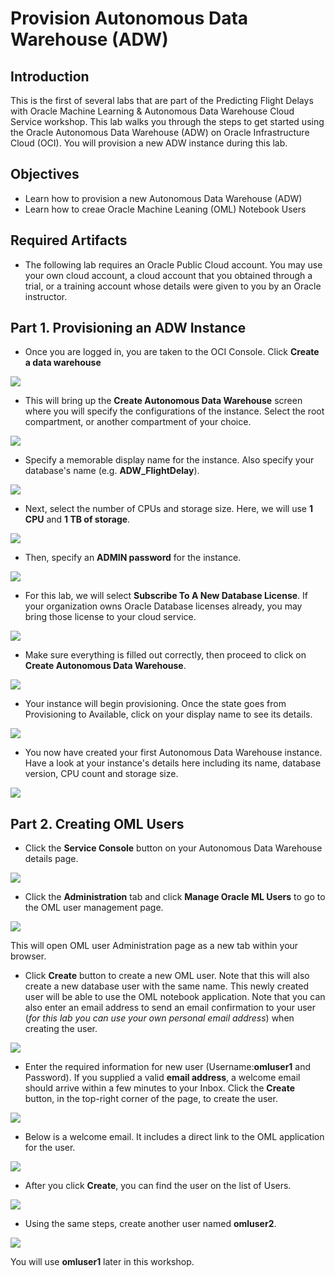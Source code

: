 # Provision Autonomous Data Warehouse (ADW) 

## Introduction

This is the first of several labs that are part of the Predicting Flight Delays with Oracle Machine Learning & Autonomous Data Warehouse Cloud Service workshop. This lab walks you through the steps to get started using the Oracle Autonomous Data Warehouse (ADW) on Oracle Infrastructure Cloud (OCI). You will provision a new ADW instance during this lab. 


## Objectives
-   Learn how to provision a new Autonomous Data Warehouse (ADW) 
-   Learn how to creae Oracle Machine Leaning (OML) Notebook Users

## Required Artifacts
-   The following lab requires an Oracle Public Cloud account. You may use your own cloud account, a cloud account that you obtained through a trial, or a training account whose details were given to you by an Oracle instructor.


## Part 1. Provisioning an ADW Instance

-   Once you are logged in, you are taken to the OCI Console. Click **Create a data warehouse**

![](./images/100/Picture100-25.png) 

-  This will bring up the **Create Autonomous Data Warehouse** screen where you will specify the configurations of the instance. Select the root compartment, or another compartment of your choice.

![](./adw-provision/images/picture100-26.jpg)

-  Specify a memorable display name for the instance. Also specify your database's name (e.g. **ADW_FlightDelay**).

![](./adw-provision/images/picture100-27.jpeg)

-  Next, select the number of CPUs and storage size. Here, we will use **1 CPU** and **1 TB of storage**.

![](./adw-provision/images/picture100-28.jpeg)

-  Then, specify an **ADMIN password** for the instance.

![](./adw-provision/images/picture100-29.jpeg)

-  For this lab, we will select **Subscribe To A New Database License**. If your organization owns Oracle Database licenses already, you may bring those license to your cloud service.

![](./adw-provision/images/picture100-37.JPG)

-  Make sure everything is filled out correctly, then proceed to click on **Create Autonomous Data Warehouse**.

![](./adw-provision/images/picture100-31.jpeg)

-  Your instance will begin provisioning. Once the state goes from Provisioning to Available, click on your display name to see its details.

![](./adw-provision/images/picture100-32.jpeg)

-  You now have created your first Autonomous Data Warehouse instance. Have a look at your instance's details here including its name, database version, CPU count and storage size.

![](./adw-provision/images/picture100-33.jpeg)


## Part 2. Creating OML Users

- Click the **Service Console** button on your Autonomous Data Warehouse details page.

![](./adw-provision/images/picture100-34.jpeg)

- Click the **Administration** tab and click **Manage Oracle ML Users** to go to the OML user management page.

![](./adw-provision/images/picture100-35.jpeg)

This will open OML user Administration page as a new tab within your browser. 

-   Click **Create** button to create a new OML user. Note that this will also create a new database user with the same name. This newly created user will be able to use the OML notebook application. Note that you can also enter an email address to send an email confirmation to your user (*for this lab you can use your own personal email address*) when creating the user.

![](./adw-provision/images/picture700-5.png)

-   Enter the required information for new user (Username:**omluser1** and Password). If you supplied a valid **email address**, a welcome email should arrive within a few minutes to your Inbox. Click the **Create** button, in the top-right corner of the page, to create the user.

![](./adw-provision/images/picture700-7.png)

-   Below is a welcome email. It includes a direct link to the OML application for the user. 

![](./adw-provision/images/picture700-8.png)

-   After you click **Create**, you can find the user on the list of Users. 

![](./adw-provision/images/picture700-9.png)

-   Using the same steps, create another user named **omluser2**.

![](./adw-provision/images/picture700-10.png)

You will use **omluser1** later in this workshop. 

